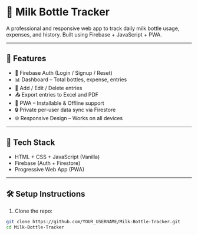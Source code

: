 # 🍼 Milk Bottle Tracker

A professional and responsive web app to track daily milk bottle usage, expenses, and history. Built using Firebase + JavaScript + PWA.

---

## 🚀 Features

- 🔐 Firebase Auth (Login / Signup / Reset)
- 📊 Dashboard – Total bottles, expense, entries
- 🧾 Add / Edit / Delete entries
- 📤 Export entries to Excel and PDF
- 📱 PWA – Installable & Offline support
- 🔒 Private per-user data sync via Firestore
- 🌐 Responsive Design – Works on all devices

---

## 🔧 Tech Stack

- HTML + CSS + JavaScript (Vanilla)
- Firebase (Auth + Firestore)
- Progressive Web App (PWA)

---

## 🛠 Setup Instructions

1. Clone the repo:
```bash
git clone https://github.com/YOUR_USERNAME/Milk-Bottle-Tracker.git
cd Milk-Bottle-Tracker
